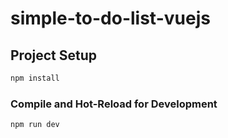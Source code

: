 # simple-to-do-list-vuejs

## Project Setup

```sh
npm install
```

### Compile and Hot-Reload for Development

```sh
npm run dev
```
